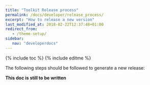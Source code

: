 ```yaml
---
title: "Toolkit Release process"
permalink: /docs/developer/release_process/
excerpt: "How to release a new version"
last_modified_at: 2018-02-22T12:37:48+01:00
redirect_from:
   - /theme-setup/
sidebar:
   nav: "developerdocs"
---
```

{% include toc %}
{% include editme %}

The following steps should be followed to generate a new release:

**This doc is still to be written**

